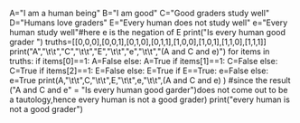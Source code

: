 A="I am a human being"
B="I am good"
C="Good graders study well"
D="Humans love graders"
E="Every human does not study well"
e="Every human study well"#here e is the negation of E
print("Is every human good grader ")
truths=[[0,0,0],[0,0,1],[0,1,0],[0,1,1],[1,0,0],[1,0,1],[1,1,0],[1,1,1]]
print("A","\t\t","C","\t\t","E","\t\t","e","\t\t","(A and C and e)")
for items in truths:
    if items[0]==1:
        A=False
    else: 
        A=True
    if items[1]==1:
        C=False
    else:
        C=True
    if items[2]==1:
        E=False
    else:
        E=True
    if E==True:
        e=False
    else:
        e=True
    print(A,"\t\t",C,"\t\t",E,"\t\t",e,"\t\t",(A and C and e) )
#since the result ("A and C and e" = "Is every human good garder")does not come out to be a tautology,hence every human is not a good grader)
print("every human is not a good grader")
		 
